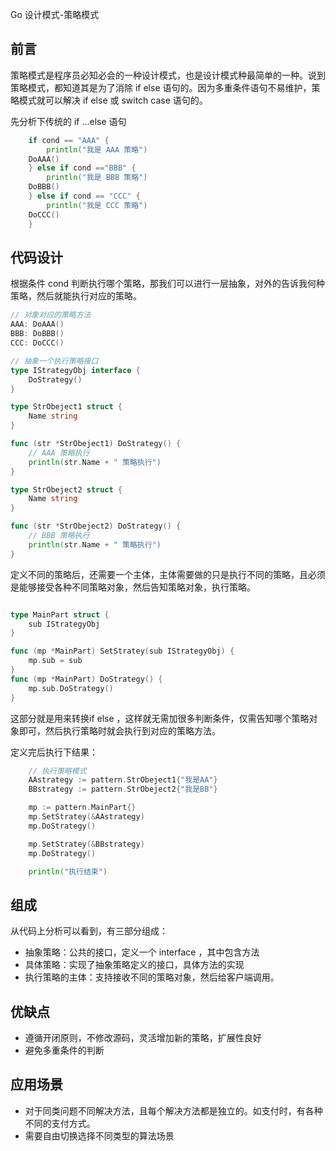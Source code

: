 Go 设计模式-策略模式

## 前言

策略模式是程序员必知必会的一种设计模式，也是设计模式种最简单的一种。说到策略模式，都知道其是为了消除 if else 语句的。因为多重条件语句不易维护，策略模式就可以解决 if  else 或 switch case 语句的。

先分析下传统的 if ...else 语句

```go
	if cond == "AAA" {
		println("我是 AAA 策略")
    DoAAA()
	} else if cond =="BBB" {
		println("我是 BBB 策略")
    DoBBB()
	} else if cond == "CCC" {
		println("我是 CCC 策略")
    DoCCC()
	}
```

## 代码设计

根据条件 cond 判断执行哪个策略，那我们可以进行一层抽象，对外的告诉我何种策略，然后就能执行对应的策略。

```go
// 对象对应的策略方法
AAA: DoAAA()
BBB: DoBBB()
CCC: DoCCC()

// 抽象一个执行策略接口
type IStrategyObj interface {
	DoStrategy()
}

type StrObeject1 struct {
	Name string
}

func (str *StrObeject1) DoStrategy() {
	// AAA 策略执行
	println(str.Name + " 策略执行")
}

type StrObeject2 struct {
	Name string
}

func (str *StrObeject2) DoStrategy() {
	// BBB 策略执行
	println(str.Name + " 策略执行")
}
```

定义不同的策略后，还需要一个主体，主体需要做的只是执行不同的策略，且必须是能够接受各种不同策略对象，然后告知策略对象，执行策略。

```go

type MainPart struct {
	sub IStrategyObj
}

func (mp *MainPart) SetStratey(sub IStrategyObj) {
	mp.sub = sub
}
func (mp *MainPart) DoStrategy() {
	mp.sub.DoStrategy()
}

```

这部分就是用来转换if else ，这样就无需加很多判断条件，仅需告知哪个策略对象即可，然后执行策略时就会执行到对应的策略方法。

定义完后执行下结果：

```go
	// 执行策略模式
	AAstrategy := pattern.StrObeject1{"我是AA"}
	BBstrategy := pattern.StrObeject2{"我是BB"}

	mp := pattern.MainPart{}
	mp.SetStratey(&AAstrategy)
	mp.DoStrategy()

	mp.SetStratey(&BBstrategy)
	mp.DoStrategy()

	println("执行结束")
```

## 组成

从代码上分析可以看到，有三部分组成：

- 抽象策略：公共的接口，定义一个 interface ，其中包含方法
- 具体策略：实现了抽象策略定义的接口，具体方法的实现
- 执行策略的主体：支持接收不同的策略对象，然后给客户端调用。

## 优缺点

- 遵循开闭原则，不修改源码，灵活增加新的策略，扩展性良好
- 避免多重条件的判断

## 应用场景

- 对于同类问题不同解决方法，且每个解决方法都是独立的。如支付时，有各种不同的支付方式。
- 需要自由切换选择不同类型的算法场景